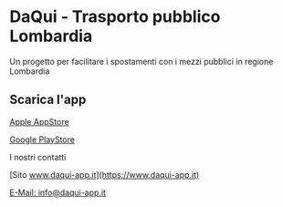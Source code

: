 # DaQui - Trasporto pubblico Lombardia

Un progetto per facilitare i spostamenti con i mezzi pubblici in regione Lombardia

## Scarica l'app
[Apple AppStore](https://apps.apple.com/app/id1619514577?platform=iphone)

[Google PlayStore](https://play.google.com/store/apps/details?id=com.daQui.daQuiTrasportoLom)


I nostri contatti

[Sito www.daqui-app.it](https://www.daqui-app.it)

[E-Mail: info@daqui-app.it](mailto:info@daqui-app.it)